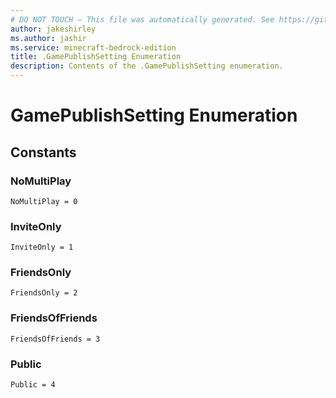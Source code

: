 ```yaml
---
# DO NOT TOUCH — This file was automatically generated. See https://github.com/mojang/minecraftapidocsgenerator to modify descriptions, examples, etc.
author: jakeshirley
ms.author: jashir
ms.service: minecraft-bedrock-edition
title: .GamePublishSetting Enumeration
description: Contents of the .GamePublishSetting enumeration.
---
```

# GamePublishSetting Enumeration

## Constants
### **NoMultiPlay**
`NoMultiPlay = 0`
### **InviteOnly**
`InviteOnly = 1`
### **FriendsOnly**
`FriendsOnly = 2`
### **FriendsOfFriends**
`FriendsOfFriends = 3`
### **Public**
`Public = 4`
